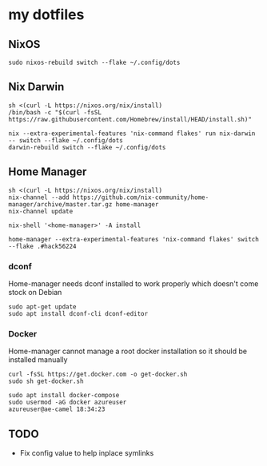 # my dotfiles

## NixOS

```
sudo nixos-rebuild switch --flake ~/.config/dots
```

## Nix Darwin

```
sh <(curl -L https://nixos.org/nix/install)
/bin/bash -c "$(curl -fsSL https://raw.githubusercontent.com/Homebrew/install/HEAD/install.sh)"

nix --extra-experimental-features 'nix-command flakes' run nix-darwin -- switch --flake ~/.config/dots
darwin-rebuild switch --flake ~/.config/dots
```

## Home Manager

```
sh <(curl -L https://nixos.org/nix/install)
nix-channel --add https://github.com/nix-community/home-manager/archive/master.tar.gz home-manager
nix-channel update

nix-shell '<home-manager>' -A install

home-manager --extra-experimental-features 'nix-command flakes' switch --flake .#hack56224
```

### dconf

Home-manager needs dconf installed to work properly which doesn't come stock on Debian

```
sudo apt-get update
sudo apt install dconf-cli dconf-editor
```

### Docker

Home-manager cannot manage a root docker installation so it should be installed manually

```
curl -fsSL https://get.docker.com -o get-docker.sh
sudo sh get-docker.sh

sudo apt install docker-compose
sudo usermod -aG docker azureuser                                                                                                                                                                 azureuser@ae-camel 18:34:23
```

## TODO

- Fix config value to help inplace symlinks
